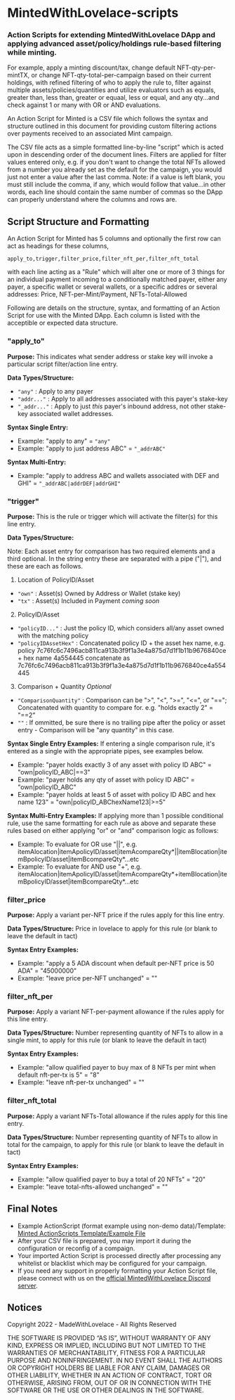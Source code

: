 # MintedWithLovelace-scripts
### Action Scripts for extending MintedWithLovelace DApp and applying advanced asset/policy/holdings rule-based filtering while minting.

For example, apply a minting discount/tax, change default NFT-qty-per-mintTX, or change NFT-qty-total-per-campaign based on their current holdings, with refined filtering of who to apply the rule to, filter against multiple assets/policies/quantities and utilize evaluators such as equals, greater than, less than, greater or equaal, less or equal, and any qty...and check against 1 or many with OR or AND evaluations. 

An Action Script for Minted is a CSV file which follows the syntax and structure outlined in this document for providing custom filtering actions over payments received to an associated Mint campaign.

The CSV file acts as a simple formatted line-by-line "script" which is acted upon in descending order of the document lines.  Filters are applied for filter values entered only, e.g. if you don't want to change the total NFTs allowed from a number you already set as the default for the campaign, you would just not enter a value after the last comma. Note: if a value is left blank, you must still include the comma, if any, which would follow that value...in other words, each line should contain the same number of commas so the DApp can properly understand where the columns and rows are.

## Script Structure and Formatting
An Action Script for Minted has 5 columns and optionally the first row can act as headings for these columns,
```
apply_to,trigger,filter_price,filter_nft_per,filter_nft_total
```
with each line acting as a "Rule" which will alter one or more of 3 things for an individual payment incoming to a conditionally matched payer, either any payer, a specific wallet or several wallets, or a specific addres or several addresses: Price, NFT-per-Mint/Payment, NFTs-Total-Allowed

Following are details on the structure, syntax, and formatting of an Action Script for use with the Minted DApp. Each column is listed with the acceptible or expected data structure. 

### "apply_to"

**Purpose:** This indicates what sender address or stake key will invoke a particular script filter/action line entry.

**Data Types/Structure:** 
- `"any"` : Apply to any payer    
- `"addr..."` : Apply to all addresses associated with this payer's stake-key    
- `"_addr..."` : Apply to just *this* payer's inbound address, not other stake-key associated wallet addresses.

**Syntax Single Entry:**
- Example: "apply to any" = `"any"`
- Example: "apply to just address ABC" = `"_addrABC"`

**Syntax Multi-Entry:**
- Example: "apply to address ABC and wallets associated with DEF and GHI" = `"_addrABC|addrDEF|addrGHI"`


### "trigger"

**Purpose:** This is the rule or trigger which will activate the filter(s) for this line entry.

**Data Types/Structure:**

Note: Each asset entry for comparison has two required elements and a third optional. In the string entry these are separated with a pipe ("|"), and these are each as follows.

1. Location of PolicyID/Asset
* `"own"` : Asset(s) Owned by Address or Wallet (stake key)
* `"tx"` : Asset(s) Included in Payment *coming soon*

2. PolicyID/Asset
* `"policyID..."` : Just the policy ID, which considers all/any asset owned with the matching policy
* `"policyIDAssetHex"` : Concatenated policy ID + the asset hex name, e.g. policy 7c76fc6c7496acb811ca913b3f9f1a3e4a875d7d1f1b11b9676840ce + hex name 4a554445 concatenate as 7c76fc6c7496acb811ca913b3f9f1a3e4a875d7d1f1b11b9676840ce4a554445
  
3. Comparison + Quantity *Optional*
* `"ComparisonQuantity"` : Comparison can be ">", "<", ">=", "<=", or "=="; Concatenated with quantity to compare for. e.g. "holds exactly 2" = "==2"
* `""` : If ommitted, be sure there is no trailing pipe after the policy or asset entry - Comparison will be "any quantity" in this case.

**Syntax Single Entry Examples:** If entering a single comparison rule, it's entered as a single with the appropriate pipes, see examples below.
- Example: "payer holds exactly 3 of any asset with policy ID ABC" = "own|policyID_ABC|==3"
- Example: "payer holds any qty of asset with policy ID ABC" = "own|policyID_ABC"
- Example: "payer holds at least 5 of asset with policy ID ABC and hex name 123" = "own|policyID_ABChexName123|>=5"

**Syntax Multi-Entry Examples:** If applying more than 1 possible conditional rule, use the same formatting for each rule as above and separate these rules based on either applying "or" or "and" comparison logic as follows:

- Example: To evaluate for OR use "||", e.g. itemAlocation|itemApolicyID/asset|itemAcompareQty*||itemBlocation|itemBpolicyID/asset|itemBcompareQty*...etc
- Example: To evaluate for AND use "+", e.g. itemAlocation|itemApolicyID/asset|itemAcompareQty*+itemBlocation|itemBpolicyID/asset|itemBcompareQty*...etc


### filter_price

**Purpose:** Apply a variant per-NFT price if the rules apply for this line entry.

**Data Types/Structure:** Price in lovelace to apply for this rule (or blank to leave the default in tact)

**Syntax Entry Examples:**
- Example: "apply a 5 ADA discount when default per-NFT price is 50 ADA" = "45000000"
- Example: "leave price per-NFT unchanged" = ""


### filter_nft_per

**Purpose:** Apply a variant NFT-per-payment allowance if the rules apply for this line entry.

**Data Types/Structure:** Number representing quantity of NFTs to allow in a single mint, to apply for this rule (or blank to leave the default in tact)

**Syntax Entry Examples:**
- Example: "allow qualified payer to buy max of 8 NFTs per mint when default nft-per-tx is 5" = "8"
- Example: "leave nft-per-tx unchanged" = ""


### filter_nft_total

**Purpose:** Apply a variant NFTs-Total allowance if the rules apply for this line entry.

**Data Types/Structure:** Number representing quantity of NFTs to allow in total for the campaign, to apply for this rule (or blank to leave the default in tact)

**Syntax Entry Examples:**
- Example: "allow qualified payer to buy a total of 20 NFTs" = "20"
- Example: "leave total-nfts-allowed unchanged" = ""


## Final Notes

- Example ActionScript (format example using non-demo data)/Template: [Minted ActionScripts Template/Example File](https://github.com/MadeWithLovelace/MintedWithLovelace-scripts/blob/main/sampleActionScript.csv)
- After your CSV file is prepared, you may import it during the configuration or reconfig of a compaign.
- Your imported Action Script is processed directly after processing any whitelist or blacklist which may be configured for your campaign. 
- If you need any support in properly formatting your Action Script file, please connect with us on the [official MintedWithLovelace Discord server](https://discord.gg/HzKvRWPqy5).


## Notices

Copyright 2022 - MadeWithLovelace - All Rights Reserved

THE SOFTWARE IS PROVIDED “AS IS”, WITHOUT WARRANTY OF ANY KIND, EXPRESS OR IMPLIED, INCLUDING BUT NOT LIMITED TO THE WARRANTIES OF MERCHANTABILITY, FITNESS FOR A PARTICULAR PURPOSE AND NONINFRINGEMENT. IN NO EVENT SHALL THE AUTHORS OR COPYRIGHT HOLDERS BE LIABLE FOR ANY CLAIM, DAMAGES OR OTHER LIABILITY, WHETHER IN AN ACTION OF CONTRACT, TORT OR OTHERWISE, ARISING FROM, OUT OF OR IN CONNECTION WITH THE SOFTWARE OR THE USE OR OTHER DEALINGS IN THE SOFTWARE.
